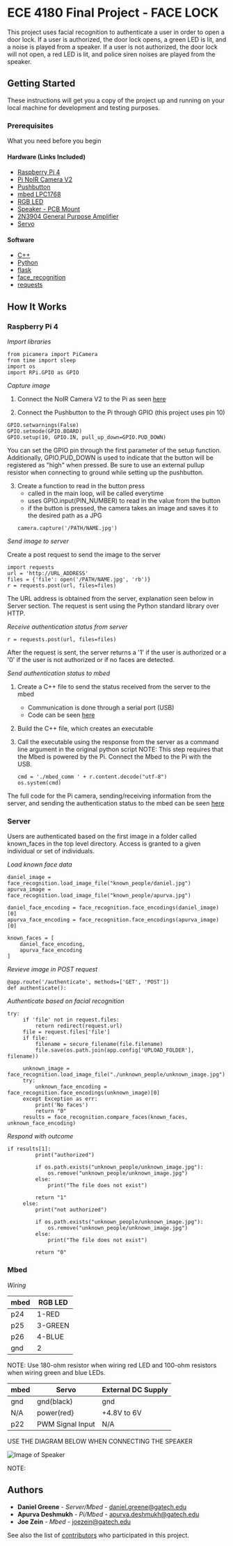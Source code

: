 # ECE 4180 Final Project - FACE LOCK

This project uses facial recognition to authenticate a user in order to open a door lock. If a user is authorized, the door lock opens, a green LED is lit, and a noise is played from a speaker. If a user is not authorized, the door lock will not open, a red LED is lit, and police siren noises are played from the speaker.

## Getting Started

These instructions will get you a copy of the project up and running on your local machine for development and testing purposes.

### Prerequisites

What you need before you begin

#### Hardware (Links Included)

* [Raspberry Pi 4](https://www.raspberrypi.org/products/raspberry-pi-4-model-b/specifications/)
* [Pi NoIR Camera V2](https://www.raspberrypi.org/products/pi-noir-camera-v2/)
* [Pushbutton](https://os.mbed.com/users/4180_1/notebook/pushbuttons/)
* [mbed LPC1768](https://os.mbed.com/platforms/mbed-LPC1768/)
* [RGB LED](https://os.mbed.com/users/4180_1/notebook/rgb-leds/)
* [Speaker - PCB Mount](https://www.sparkfun.com/products/11089)
* [2N3904 General Purpose Amplifier](https://os.mbed.com/users/4180_1/notebook/using-a-speaker-for-audio-output/)
* [Servo](https://os.mbed.com/cookbook/Servo)

#### Software
* [C++](www.cplusplus.com)
* [Python](https://www.python.org/)
* [flask](https://flask.palletsprojects.com/en/1.1.x/)
* [face_recognition](https://github.com/ageitgey/face_recognition)
* [requests](https://pypi.org/project/requests/2.7.0/)


## How It Works

### Raspberry Pi 4


*Import libraries*

```
from picamera import PiCamera
from time import sleep
import os
import RPi.GPIO as GPIO
```


*Capture image*

1. Connect the NoIR Camera V2 to the Pi as seen [here](https://thepihut.com/blogs/raspberry-pi-tutorials/16021420-how-to-install-use-the-raspberry-pi-camera)

2. Connect the Pushbutton to the Pi through GPIO (this project uses pin 10)
```
GPIO.setwarnings(False)
GPIO.setmode(GPIO.BOARD)
GPIO.setup(10, GPIO.IN, pull_up_down=GPIO.PUD_DOWN)
```
You can set the GPIO pin through the first parameter of the setup function. Additionally, GPIO.PUD_DOWN is used to indicate that the button will be registered as "high" when pressed. Be sure to use an external pullup resistor when connecting to ground while setting up the pushbutton.

3. Create a function to read in the button press
   - called in the main loop, will be called everytime
   - uses GPIO.input(PIN_NUMBER) to read in the value from the button
   - if the button is pressed, the camera takes an image and saves it to the desired path as a JPG
   ```
   camera.capture('/PATH/NAME.jpg')
   ```


*Send image to server*

Create a post request to send the image to the server
```
import requests
url = 'http://URL_ADDRESS'
files = {'file': open('/PATH/NAME.jpg', 'rb')}
r = requests.post(url, files=files)
```
The URL address is obtained from the server, explanation seen below in Server section. The request is sent using the Python standard library over HTTP.


*Receive authentication status from server*

```
r = requests.post(url, files=files)
```
After the request is sent, the server returns a '1' if the user is authorized or a '0' if the user is not authorized or if no faces are detected.


*Send authentication status to mbed*

1. Create a C++ file to send the status received from the server to the mbed
   - Communication is done through a serial port (USB)
   - Code can be seen [here](https://github.com/dgr1/4180FinalProject/blob/master/pi/mbed_comm.cpp)

2. Build the C++ file, which creates an executable
3. Call the executable using the response from the server as a command line argument in the original python script
NOTE: This step requires that the Mbed is powered by the Pi. Connect the Mbed to the Pi with the USB.
   ```
   cmd = './mbed_comm ' + r.content.decode("utf-8")
   os.system(cmd)
   ```
The full code for the Pi camera, sending/receiving information from the server, and sending the authentication status to the mbed can be seen [here](https://github.com/dgr1/4180FinalProject/blob/master/pi/camera.py)

### Server

Users are authenticated based on the first image in a folder called known_faces in the top level directory. Access is granted to a given individual or set of individuals.

*Load known face data*


```
daniel_image = face_recognition.load_image_file("known_people/daniel.jpg")
apurva_image = face_recognition.load_image_file("known_people/apurva.jpg")

daniel_face_encoding = face_recognition.face_encodings(daniel_image)[0]
apurva_face_encoding = face_recognition.face_encodings(apurva_image)[0]

known_faces = [
    daniel_face_encoding,
    apurva_face_encoding
]
```

*Revieve image in POST request*


```
@app.route('/authenticate', methods=['GET', 'POST'])
def authenticate():
```

*Authenticate based on facial recognition*


```
try:
     if 'file' not in request.files:
         return redirect(request.url)
     file = request.files['file']
     if file:
         filename = secure_filename(file.filename)
         file.save(os.path.join(app.config['UPLOAD_FOLDER'], filename))

     unknown_image = face_recognition.load_image_file("./unknown_people/unknown_image.jpg")
     try:
         unknown_face_encoding = face_recognition.face_encodings(unknown_image)[0]
     except Exception as err:
         print('No faces')
         return "0"
     results = face_recognition.compare_faces(known_faces, unknown_face_encoding)
 ```
*Respond with outcome*

```
if results[1]:
         print("authorized")

         if os.path.exists("unknown_people/unknown_image.jpg"):
             os.remove("unknown_people/unknown_image.jpg")
         else:
             print("The file does not exist")

         return "1"
     else:
         print("not authorized")

         if os.path.exists("unknown_people/unknown_image.jpg"):
             os.remove("unknown_people/unknown_image.jpg")
         else:
             print("The file does not exist")

         return "0"
```

### Mbed

*Wiring*

|mbed|RGB LED |
|----|--------|
| p24| 1-RED  |
| p25| 3-GREEN|
| p26| 4-BLUE |
| gnd| 2      |

NOTE: Use 180-ohm resistor when wiring red LED and 100-ohm resistors when wiring green and blue LEDs.

|mbed|Servo           |External DC Supply|
|----|----------------|------------------|
|gnd |gnd(black)      |gnd               |
|N/A |power(red}      |+4.8V to 6V       |
|p22 |PWM Signal Input|       N/A        |

USE THE DIAGRAM BELOW WHEN CONNECTING THE SPEAKER


![Image of Speaker](https://os.mbed.com/media/uploads/4180_1/_scaled_speakerdriverschem.png)


NOTE:

## Authors

* **Daniel Greene**   - *Server/Mbed* - daniel.greene@gatech.edu
* **Apurva Deshmukh** - *Pi/Mbed*     - apurva.deshmukh@gatech.edu
* **Joe Zein**        - *Mbed*        - joezein@gatech.edu

See also the list of [contributors](https://github.com/dgr1/4180FinalProject/contributors) who participated in this project.
